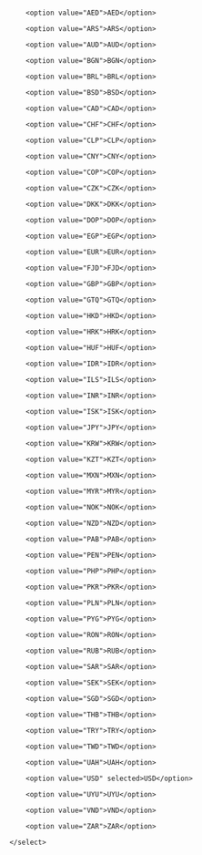 ``` <select name="" id="currency-one">

```
            <option value="AED">AED</option>

            <option value="ARS">ARS</option>

            <option value="AUD">AUD</option>

            <option value="BGN">BGN</option>

            <option value="BRL">BRL</option>

            <option value="BSD">BSD</option>

            <option value="CAD">CAD</option>

            <option value="CHF">CHF</option>

            <option value="CLP">CLP</option>

            <option value="CNY">CNY</option>

            <option value="COP">COP</option>

            <option value="CZK">CZK</option>

            <option value="DKK">DKK</option>

            <option value="DOP">DOP</option>

            <option value="EGP">EGP</option>

            <option value="EUR">EUR</option>

            <option value="FJD">FJD</option>

            <option value="GBP">GBP</option>

            <option value="GTQ">GTQ</option>

            <option value="HKD">HKD</option>

            <option value="HRK">HRK</option>

            <option value="HUF">HUF</option>

            <option value="IDR">IDR</option>

            <option value="ILS">ILS</option>

            <option value="INR">INR</option>

            <option value="ISK">ISK</option>

            <option value="JPY">JPY</option>

            <option value="KRW">KRW</option>

            <option value="KZT">KZT</option>

            <option value="MXN">MXN</option>

            <option value="MYR">MYR</option>

            <option value="NOK">NOK</option>

            <option value="NZD">NZD</option>

            <option value="PAB">PAB</option>

            <option value="PEN">PEN</option>

            <option value="PHP">PHP</option>

            <option value="PKR">PKR</option>

            <option value="PLN">PLN</option>

            <option value="PYG">PYG</option>

            <option value="RON">RON</option>

            <option value="RUB">RUB</option>

            <option value="SAR">SAR</option>

            <option value="SEK">SEK</option>

            <option value="SGD">SGD</option>

            <option value="THB">THB</option>

            <option value="TRY">TRY</option>

            <option value="TWD">TWD</option>

            <option value="UAH">UAH</option>

            <option value="USD" selected>USD</option>

            <option value="UYU">UYU</option>

            <option value="VND">VND</option>

            <option value="ZAR">ZAR</option>

        </select>

```